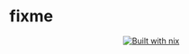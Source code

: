 # fixme

<p align="center">
  <a href="https://builtwithnix.org"><img alt="Built with nix" src="https://img.shields.io/static/v1?label=built%20with&message=nix&color=5277C3&logo=nixos&style=flat-square&logoColor=ffffff"></a>
</p>
